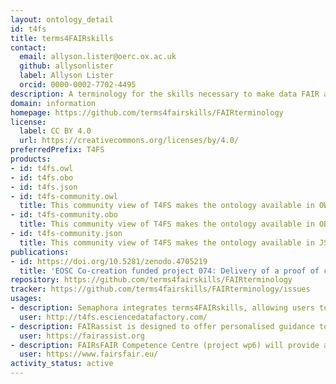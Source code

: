```yaml
---
layout: ontology_detail
id: t4fs
title: terms4FAIRskills
contact:
  email: allyson.lister@oerc.ox.ac.uk
  github: allysonlister
  label: Allyson Lister
  orcid: 0000-0002-7702-4495
description: A terminology for the skills necessary to make data FAIR and to keep it FAIR.
domain: information
homepage: https://github.com/terms4fairskills/FAIRterminology
license:
  label: CC BY 4.0
  url: https://creativecommons.org/licenses/by/4.0/
preferredPrefix: T4FS
products:
- id: t4fs.owl
- id: t4fs.obo
- id: t4fs.json
- id: t4fs-community.owl
  title: This community view of T4FS makes the ontology available in OWL without upper-level ontology (ULO) terms to give the user community a simpler view of the term hierarchy.
- id: t4fs-community.obo
  title: This community view of T4FS makes the ontology available in OBO format without upper-level ontology (ULO) terms to give the user community a simpler view of the term hierarchy.
- id: t4fs-community.json
  title: This community view of T4FS makes the ontology available in JSON format without upper-level ontology (ULO) terms to give the user community a simpler view of the term hierarchy.
publications:
- id: https://doi.org/10.5281/zenodo.4705219
  title: 'EOSC Co-creation funded project 074: Delivery of a proof of concept for terms4FAIRskills: Technical report'
repository: https://github.com/terms4fairskills/FAIRterminology
tracker: https://github.com/terms4fairskills/FAIRterminology/issues
usages:
- description: Semaphora integrates terms4FAIRskills, allowing users to annotate training materials with the ontology.
  user: http://t4fs.esciencedatafactory.com/
- description: FAIRassist is designed to offer personalised guidance to all stakeholders to enable the discovery of standards and repositories in FAIRsharing, which should be used to make data FAIR, as well as to signpost FAIR assessment resources.
  user: https://fairassist.org
- description: FAIRsFAIR Competence Centre (project wp6) will provide a platform for training materials resulting from project training activities, annot
  user: https://www.fairsfair.eu/
activity_status: active
---
```

